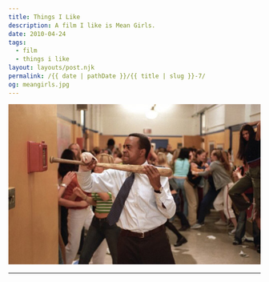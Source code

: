 ```yaml
---
title: Things I Like
description: A film I like is Mean Girls.
date: 2010-04-24
tags: 
  - film
  - things i like
layout: layouts/post.njk
permalink: /{{ date | pathDate }}/{{ title | slug }}-7/
og: meangirls.jpg
---
```


![Tim Meadows in Mean Girls](/img/meangirls.jpg)

---
